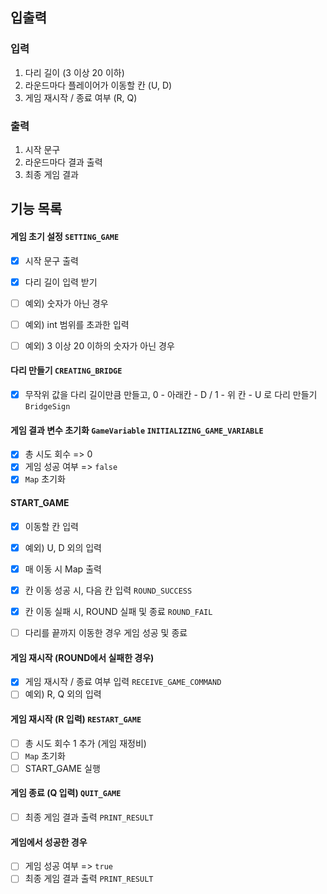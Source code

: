 ## 입출력

### 입력

1. 다리 길이 (3 이상 20 이하)
2. 라운드마다 플레이어가 이동할 칸 (U, D)
3. 게임 재시작 / 종료 여부 (R, Q)

### 출력

1. 시작 문구
2. 라운드마다 결과 출력
3. 최종 게임 결과

## 기능 목록

#### 게임 초기 설정 `SETTING_GAME`

- [x] 시작 문구 출력

- [x] 다리 길이 입력 받기
- [ ] 예외) 숫자가 아닌 경우
- [ ] 예외) int 범위를 초과한 입력
- [ ] 예외) 3 이상 20 이하의 숫자가 아닌 경우

#### 다리 만들기 `CREATING_BRIDGE`

- [x] 무작위 값을 다리 길이만큼 만들고, 0 - 아래칸 - D / 1 - 위 칸 - U 로 다리 만들기 `BridgeSign`

#### 게임 결과 변수 초기화 `GameVariable` `INITIALIZING_GAME_VARIABLE`

- [x] 총 시도 회수 => 0
- [x] 게임 성공 여부 => `false`
- [x] `Map` 초기화

#### START_GAME

- [x] 이동할 칸 입력
- [x] 예외) U, D 외의 입력
- [x] 매 이동 시 Map 출력

- [x] 칸 이동 성공 시, 다음 칸 입력 `ROUND_SUCCESS`
- [x] 칸 이동 실패 시, ROUND 실패 및 종료 `ROUND_FAIL`
- [ ] 다리를 끝까지 이동한 경우 게임 성공 및 종료

#### 게임 재시작 (ROUND에서 실패한 경우)

- [x] 게임 재시작 / 종료 여부 입력 `RECEIVE_GAME_COMMAND`
- [ ] 예외) R, Q 외의 입력

#### 게임 재시작 (R 입력) `RESTART_GAME`

- [ ] 총 시도 회수 1 추가 (게임 재정비)
- [ ] `Map` 초기화
- [ ] START_GAME 실행

#### 게임 종료 (Q 입력) `QUIT_GAME`

- [ ] 최종 게임 결과 출력 `PRINT_RESULT`

#### 게임에서 성공한 경우

- [ ] 게임 성공 여부 => `true`
- [ ] 최종 게임 결과 출력 `PRINT_RESULT`